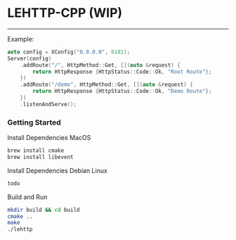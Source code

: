 # LEHTTP-CPP (WIP)

----------------

Example:
```cpp
auto config = XConfig("0.0.0.0", 8181);
Server(config)
    .addRoute("/", HttpMethod::Get, [](auto &request) {
        return HttpResponse {HttpStatus::Code::Ok, "Root Route"};
    })
    .addRoute("/demo", HttpMethod::Get, [](auto &request) {
        return HttpResponse {HttpStatus::Code::Ok, "Demo Route"};
    })
    .listenAndServe();
```

### Getting Started

Install Dependencies MacOS
```bash
brew install cmake
brew install libevent
```

Install Dependencies Debian Linux
```bash
todo
```

Build and Run
```bash
mkdir build && cd build
cmake ..
make
./lehttp
```

